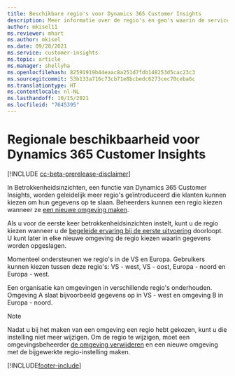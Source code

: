 ```yaml
---
title: Beschikbare regio's voor Dynamics 365 Customer Insights
description: Meer informatie over de regio's en geo's waarin de service wordt geïmplementeerd.
author: mkisel11
ms.reviewer: mhart
ms.author: mkisel
ms.date: 09/28/2021
ms.service: customer-insights
ms.topic: article
ms.manager: shellyha
ms.openlocfilehash: 82591919b44eaac8a251d7fdb148253d5cac23c3
ms.sourcegitcommit: 53b133a716c73cb71e8bcbedc6273cec70ceba6c
ms.translationtype: HT
ms.contentlocale: nl-NL
ms.lasthandoff: 10/15/2021
ms.locfileid: "7645395"
---
```

# <a name="regional-availability-for-dynamics-365-customer-insights"></a>Regionale beschikbaarheid voor Dynamics 365 Customer Insights

[!INCLUDE [cc-beta-prerelease-disclaimer](includes/cc-beta-prerelease-disclaimer.md)]

In Betrokkenheidsinzichten, een functie van Dynamics 365 Customer Insights, worden geleidelijk meer regio's geïntroduceerd die klanten kunnen kiezen om hun gegevens op te slaan. Beheerders kunnen een regio kiezen wanneer ze [een nieuwe omgeving maken](create-new-environment.md). 

Als u voor de eerste keer betrokkenheidsinzichten instelt, kunt u de regio kiezen wanneer u de [begeleide ervaring bij de eerste uitvoering](quickstart.md) doorloopt. U kunt later in elke nieuwe omgeving de regio kiezen waarin gegevens worden opgeslagen.

Momenteel ondersteunen we regio's in de VS en Europa. Gebruikers kunnen kiezen tussen deze regio's: VS - west, VS - oost, Europa - noord en Europa - west.

Een organisatie kan omgevingen in verschillende regio's onderhouden. Omgeving A slaat bijvoorbeeld gegevens op in VS - west en omgeving B in Europa - noord.

> [!NOTE]
> Nadat u bij het maken van een omgeving een regio hebt gekozen, kunt u die instelling niet meer wijzigen. Om de regio te wijzigen, moet een omgevingsbeheerder [de omgeving verwijderen](manage-environments-workspaces.md#delete-an-environment) en een nieuwe omgeving met de bijgewerkte regio-instelling maken.


[!INCLUDE[footer-include](../includes/footer-banner.md)]
